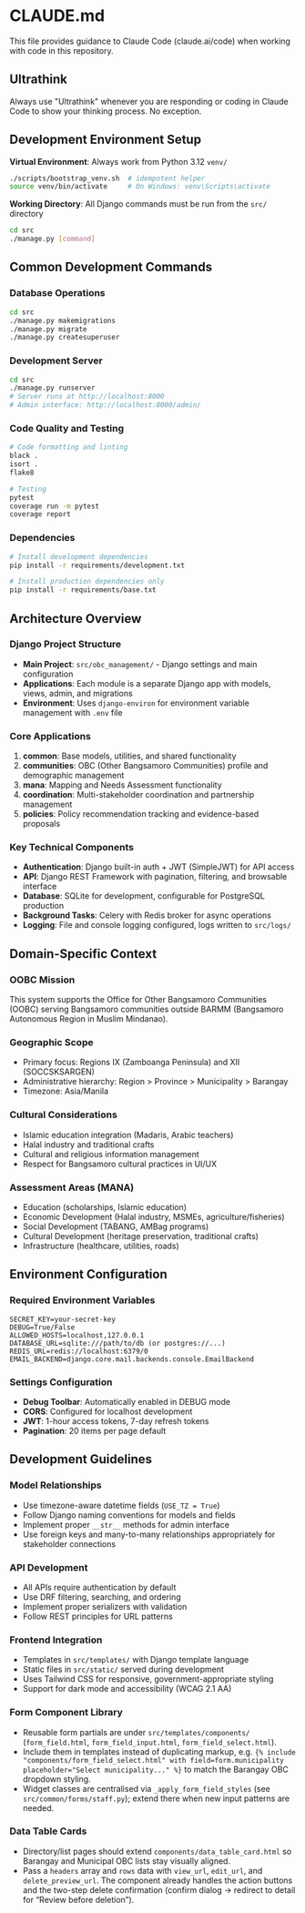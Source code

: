 # CLAUDE.md

This file provides guidance to Claude Code (claude.ai/code) when working with code in this repository.

## Ultrathink

Always use "Ultrathink" whenever you are responding or coding in Claude Code to show your thinking process. No exception.

## Development Environment Setup

**Virtual Environment**: Always work from Python 3.12 `venv/`
```bash
./scripts/bootstrap_venv.sh  # idempotent helper
source venv/bin/activate     # On Windows: venv\Scripts\activate
```

**Working Directory**: All Django commands must be run from the `src/` directory
```bash
cd src
./manage.py [command]
```

## Common Development Commands

### Database Operations
```bash
cd src
./manage.py makemigrations
./manage.py migrate
./manage.py createsuperuser
```

### Development Server
```bash
cd src
./manage.py runserver
# Server runs at http://localhost:8000
# Admin interface: http://localhost:8000/admin/
```

### Code Quality and Testing
```bash
# Code formatting and linting
black .
isort .
flake8

# Testing
pytest
coverage run -m pytest
coverage report
```

### Dependencies
```bash
# Install development dependencies
pip install -r requirements/development.txt

# Install production dependencies only
pip install -r requirements/base.txt
```

## Architecture Overview

### Django Project Structure
- **Main Project**: `src/obc_management/` - Django settings and main configuration
- **Applications**: Each module is a separate Django app with models, views, admin, and migrations
- **Environment**: Uses `django-environ` for environment variable management with `.env` file

### Core Applications
1. **common**: Base models, utilities, and shared functionality
2. **communities**: OBC (Other Bangsamoro Communities) profile and demographic management
3. **mana**: Mapping and Needs Assessment functionality 
4. **coordination**: Multi-stakeholder coordination and partnership management
5. **policies**: Policy recommendation tracking and evidence-based proposals

### Key Technical Components
- **Authentication**: Django built-in auth + JWT (SimpleJWT) for API access
- **API**: Django REST Framework with pagination, filtering, and browsable interface
- **Database**: SQLite for development, configurable for PostgreSQL production
- **Background Tasks**: Celery with Redis broker for async operations
- **Logging**: File and console logging configured, logs written to `src/logs/`

## Domain-Specific Context

### OOBC Mission
This system supports the Office for Other Bangsamoro Communities (OOBC) serving Bangsamoro communities outside BARMM (Bangsamoro Autonomous Region in Muslim Mindanao). 

### Geographic Scope
- Primary focus: Regions IX (Zamboanga Peninsula) and XII (SOCCSKSARGEN)
- Administrative hierarchy: Region > Province > Municipality > Barangay
- Timezone: Asia/Manila

### Cultural Considerations
- Islamic education integration (Madaris, Arabic teachers)
- Halal industry and traditional crafts
- Cultural and religious information management
- Respect for Bangsamoro cultural practices in UI/UX

### Assessment Areas (MANA)
- Education (scholarships, Islamic education)
- Economic Development (Halal industry, MSMEs, agriculture/fisheries)
- Social Development (TABANG, AMBag programs)
- Cultural Development (heritage preservation, traditional crafts)
- Infrastructure (healthcare, utilities, roads)

## Environment Configuration

### Required Environment Variables
```env
SECRET_KEY=your-secret-key
DEBUG=True/False
ALLOWED_HOSTS=localhost,127.0.0.1
DATABASE_URL=sqlite:///path/to/db (or postgres://...)
REDIS_URL=redis://localhost:6379/0
EMAIL_BACKEND=django.core.mail.backends.console.EmailBackend
```

### Settings Configuration
- **Debug Toolbar**: Automatically enabled in DEBUG mode
- **CORS**: Configured for localhost development
- **JWT**: 1-hour access tokens, 7-day refresh tokens
- **Pagination**: 20 items per page default

## Development Guidelines

### Model Relationships
- Use timezone-aware datetime fields (`USE_TZ = True`)
- Follow Django naming conventions for models and fields
- Implement proper `__str__` methods for admin interface
- Use foreign keys and many-to-many relationships appropriately for stakeholder connections

### API Development
- All APIs require authentication by default
- Use DRF filtering, searching, and ordering
- Implement proper serializers with validation
- Follow REST principles for URL patterns

### Frontend Integration
- Templates in `src/templates/` with Django template language
- Static files in `src/static/` served during development
- Uses Tailwind CSS for responsive, government-appropriate styling
- Support for dark mode and accessibility (WCAG 2.1 AA)

### Form Component Library
- Reusable form partials are under `src/templates/components/` (`form_field.html`, `form_field_input.html`, `form_field_select.html`).
- Include them in templates instead of duplicating markup, e.g. `{% include "components/form_field_select.html" with field=form.municipality placeholder="Select municipality..." %}` to match the Barangay OBC dropdown styling.
- Widget classes are centralised via `_apply_form_field_styles` (see `src/common/forms/staff.py`); extend there when new input patterns are needed.

### Data Table Cards
- Directory/list pages should extend `components/data_table_card.html` so Barangay and Municipal OBC lists stay visually aligned.
- Pass a `headers` array and `rows` data with `view_url`, `edit_url`, and `delete_preview_url`. The component already handles the action buttons and the two-step delete confirmation (confirm dialog → redirect to detail for “Review before deletion”).
